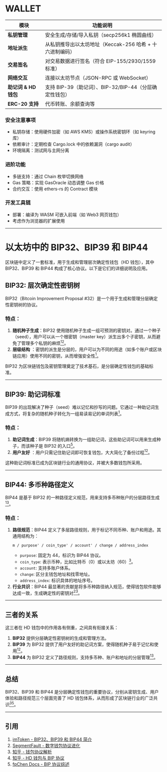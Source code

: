# WALLET

| 模块              | 功能说明                                  |
|-----------------|---------------------------------------|
| **私钥管理**        | 安全生成/存储/导入私钥（secp256k1 椭圆曲线）          |
| **地址派生**        | 从私钥推导出以太坊地址（Keccak-256 哈希 + 十六进制编码）   |
| **交易签名**        | 对交易数据进行签名（符合 EIP-155/2930/1559 标准）    |
| **网络交互**        | 连接以太坊节点（JSON-RPC 或 WebSocket）         |
| **助记词 & HD 钱包** | 支持 BIP-39（助记词）、BIP-32/BIP-44（分层确定性钱包） |
| **ERC-20 支持**   | 代币转账、余额查询等                            |

### 安全注意事项

+ 私钥存储：使用硬件加密（如 AWS KMS）或操作系统密钥环（如 keyring 库）
+ 依赖审计：定期检查 Cargo.lock 中的依赖漏洞（cargo audit）
+ 环境隔离：测试网与主网分离

### 进阶功能

+ 多链支持：通过 Chain 枚举切换网络
+ Gas 策略：实现 GasOracle 动态调整 Gas 价格
+ 合约交互：使用 ethers-rs 的 Contract 模块

### 开发工具链

+ 部署：编译为 WASM 可嵌入前端（如 Web3 网页钱包）
+ 考虑作为浏览器的扩展使用

---

# 以太坊中的 BIP32、BIP39 和 BIP44

区块链中定义了一套标准，用于生成和管理层次确定性钱包（HD 钱包），其中 BIP32、BIP39 和 BIP44 构成了核心协议。以下是它们的详细说明及应用。

## BIP32: 层次确定性密钥树

BIP32（Bitcoin Improvement Proposal #32）是一个用于生成和管理分层确定性密钥树的协议。

### 特点：

1. **随机种子生成**：BIP32 使用随机种子生成一组可预测的密钥对。通过一个种子（seed），用户可以从一个根密钥（master
   key）派生出多个子密钥，从而避免了管理多个私钥的麻烦[<sup data-citation='{&quot;url&quot;:&quot;https://imtoken.fans/t/topic/390&quot;,&quot;title&quot;:&quot;如何理解钱包涉及的 BIP32、BIP44、BIP39 - 中文区 - imToken Fans&quot;,&quot;content&quot;:&quot;一句话概括下 BIP44 就是：给 BIP32 的分层路径定义规范。 什么是 BIP39？ BIP32 能够让我们保存一个随机数种子，而不是一堆密钥。但是对于大部分用户来讲，还是非常不友好，这就促使了 BIP39 的出现。它使用助记词的方式生成种子，这种情况下用户只要记住助记词，就可以创造出随机种子作为 BIP32 的&quot;}'>1</sup>](https://imtoken.fans/t/topic/390)[<sup data-citation='{&quot;url&quot;:&quot;https://segmentfault.com/a/1190000017103354&quot;,&quot;title&quot;:&quot;HP钱包概念及底层原理 (BIP32，BIP39，BIP44） - 区块链探索者 - SegmentFault 思否&quot;,&quot;content&quot;:&quot;概念是由BIP32（Bitcoin Improvement Proposals）提出，BIP39解决seed难以抄写记忆问题，BIP44规范各个币种路径规范达成业界共识。 至此修成正果成为分层钱包的集大成者。&quot;}'>2</sup>](https://segmentfault.com/a/1190000017103354)。
2. **层级结构**
   ：密钥的派生是分层的，用户可以为不同的用途（如多个账户或区块链应用）使用不同的密钥，从而增强安全性[<sup data-citation='{&quot;url&quot;:&quot;https://imtoken.fans/t/topic/390&quot;,&quot;title&quot;:&quot;如何理解钱包涉及的 BIP32、BIP44、BIP39 - 中文区 - imToken Fans&quot;,&quot;content&quot;:&quot;一句话概括下 BIP44 就是：给 BIP32 的分层路径定义规范。 什么是 BIP39？ BIP32 能够让我们保存一个随机数种子，而不是一堆密钥。但是对于大部分用户来讲，还是非常不友好，这就促使了 BIP39 的出现。它使用助记词的方式生成种子，这种情况下用户只要记住助记词，就可以创造出随机种子作为 BIP32 的&quot;}'>1</sup>](https://imtoken.fans/t/topic/390)。

BIP32 为区块链钱包及密钥管理奠定了技术基石，是分层确定性钱包的基础标准。

---

## BIP39: 助记词标准

BIP39
的出现解决了种子（seed）难以记忆和抄写的问题。它通过一种助记词生成方式，将复杂的随机种子转化为一组易读易记的单词列表[<sup data-citation='{&quot;url&quot;:&quot;https://imtoken.fans/t/topic/390&quot;,&quot;title&quot;:&quot;如何理解钱包涉及的 BIP32、BIP44、BIP39 - 中文区 - imToken Fans&quot;,&quot;content&quot;:&quot;一句话概括下 BIP44 就是：给 BIP32 的分层路径定义规范。 什么是 BIP39？ BIP32 能够让我们保存一个随机数种子，而不是一堆密钥。但是对于大部分用户来讲，还是非常不友好，这就促使了 BIP39 的出现。它使用助记词的方式生成种子，这种情况下用户只要记住助记词，就可以创造出随机种子作为 BIP32 的&quot;}'>1</sup>](https://imtoken.fans/t/topic/390)。

### 特点：

1. **助记词生成**：BIP39 将随机熵转换为一组助记词，这些助记词可以用来生成种子，而该种子是 BIP32
   的入口[<sup data-citation='{&quot;url&quot;:&quot;https://fpchen.readthedocs.io/zh/latest/note/BlockChain/wallet/BIP39-BIP32-BIP44.html&quot;,&quot;title&quot;:&quot;4. BIP39、BIP44、BIP32 协议 — fpchen note V0.1.0 文档&quot;,&quot;content&quot;:&quot;4. BIP39、BIP44、BIP32 协议 ¶ 4.1. HD 钱包导入流程 ¶ 4.2. BIP39 ¶ 熵每次都可以得到不同的助记词&quot;}'>5</sup>](https://fpchen.readthedocs.io/zh/latest/note/BlockChain/wallet/BIP39-BIP32-BIP44.html)。
2. **用户友好**
   ：用户只需记住助记词即可恢复钱包，大大简化了备份过程[<sup data-citation='{&quot;url&quot;:&quot;https://imtoken.fans/t/topic/390&quot;,&quot;title&quot;:&quot;如何理解钱包涉及的 BIP32、BIP44、BIP39 - 中文区 - imToken Fans&quot;,&quot;content&quot;:&quot;一句话概括下 BIP44 就是：给 BIP32 的分层路径定义规范。 什么是 BIP39？ BIP32 能够让我们保存一个随机数种子，而不是一堆密钥。但是对于大部分用户来讲，还是非常不友好，这就促使了 BIP39 的出现。它使用助记词的方式生成种子，这种情况下用户只要记住助记词，就可以创造出随机种子作为 BIP32 的&quot;}'>1</sup>](https://imtoken.fans/t/topic/390)[<sup data-citation='{&quot;url&quot;:&quot;https://segmentfault.com/a/1190000017103354&quot;,&quot;title&quot;:&quot;HP钱包概念及底层原理 (BIP32，BIP39，BIP44） - 区块链探索者 - SegmentFault 思否&quot;,&quot;content&quot;:&quot;概念是由BIP32（Bitcoin Improvement Proposals）提出，BIP39解决seed难以抄写记忆问题，BIP44规范各个币种路径规范达成业界共识。 至此修成正果成为分层钱包的集大成者。&quot;}'>2</sup>](https://segmentfault.com/a/1190000017103354)。

这种助记词标准已成为区块链行业的通用协议，并被大多数钱包所采用。

---

## BIP44: 多币种路径定义

BIP44 是基于 BIP32
的一种路径定义规范，用来支持多币种账户的分层路径生成[<sup data-citation='{&quot;url&quot;:&quot;https://imtoken.fans/t/topic/390&quot;,&quot;title&quot;:&quot;如何理解钱包涉及的 BIP32、BIP44、BIP39 - 中文区 - imToken Fans&quot;,&quot;content&quot;:&quot;一句话概括下 BIP44 就是：给 BIP32 的分层路径定义规范。 什么是 BIP39？ BIP32 能够让我们保存一个随机数种子，而不是一堆密钥。但是对于大部分用户来讲，还是非常不友好，这就促使了 BIP39 的出现。它使用助记词的方式生成种子，这种情况下用户只要记住助记词，就可以创造出随机种子作为 BIP32 的&quot;}'>1</sup>](https://imtoken.fans/t/topic/390)[<sup data-citation='{&quot;url&quot;:&quot;https://zhuanlan.zhihu.com/p/293110448&quot;,&quot;title&quot;:&quot;数字钱包 HD Wallet（BIP32密钥派生） - 知乎&quot;,&quot;content&quot;:&quot;BIP43和BIP44统一了钱包软件对分层路径和数字编号的理解和使用，使得了用户用相同的助记词在同一区块链中能够确定性地生成相同的一组密钥。 BIP39、BIP43、BIP44都是兼容BIP32的协议，后来还被比特币以外的区块链所借鉴，形成了区块链行业的共识。&quot;}'>3</sup>](https://zhuanlan.zhihu.com/p/293110448)。

### 特点：

1. **路径规范**：BIP44 定义了多层路径规则，用于标记不同币种、账户和用途。其通用结构为：
    ```
    m / purpose' / coin_type' / account' / change / address_index
    ```
    - `purpose`: 固定为 44，标识为 BIP44 协议。
    - `coin_type`:
      表示币种，比如比特币（0）或以太坊（60）[<sup data-citation='{&quot;url&quot;:&quot;https://zhuanlan.zhihu.com/p/293110448&quot;,&quot;title&quot;:&quot;数字钱包 HD Wallet（BIP32密钥派生） - 知乎&quot;,&quot;content&quot;:&quot;BIP43和BIP44统一了钱包软件对分层路径和数字编号的理解和使用，使得了用户用相同的助记词在同一区块链中能够确定性地生成相同的一组密钥。 BIP39、BIP43、BIP44都是兼容BIP32的协议，后来还被比特币以外的区块链所借鉴，形成了区块链行业的共识。&quot;}'>3</sup>](https://zhuanlan.zhihu.com/p/293110448)。
    - `account`: 支持多账户体系。
    - `change`: 区分主钱包地址和找零地址。
    - `address_index`: 标识具体的地址序号。
2. **行业共识**：BIP44
   最显著的贡献是将多币种路径纳入规范，使得钱包软件能够达成一致，生成确定性的密钥对[<sup data-citation='{&quot;url&quot;:&quot;https://segmentfault.com/a/1190000017103354&quot;,&quot;title&quot;:&quot;HP钱包概念及底层原理 (BIP32，BIP39，BIP44） - 区块链探索者 - SegmentFault 思否&quot;,&quot;content&quot;:&quot;概念是由BIP32（Bitcoin Improvement Proposals）提出，BIP39解决seed难以抄写记忆问题，BIP44规范各个币种路径规范达成业界共识。 至此修成正果成为分层钱包的集大成者。&quot;}'>2</sup>](https://segmentfault.com/a/1190000017103354)[<sup data-citation='{&quot;url&quot;:&quot;https://zhuanlan.zhihu.com/p/293110448&quot;,&quot;title&quot;:&quot;数字钱包 HD Wallet（BIP32密钥派生） - 知乎&quot;,&quot;content&quot;:&quot;BIP43和BIP44统一了钱包软件对分层路径和数字编号的理解和使用，使得了用户用相同的助记词在同一区块链中能够确定性地生成相同的一组密钥。 BIP39、BIP43、BIP44都是兼容BIP32的协议，后来还被比特币以外的区块链所借鉴，形成了区块链行业的共识。&quot;}'>3</sup>](https://zhuanlan.zhihu.com/p/293110448)。

---

## 三者的关系

这三者在 HD 钱包中的作用各有侧重，之间具有衔接关系：

1. **BIP32** 提供分层确定性密钥树的生成和管理方法。
2. **BIP39** 为 BIP32
   提供了用户友好的助记词方案，使得随机种子易于记忆和使用[<sup data-citation='{&quot;url&quot;:&quot;https://imtoken.fans/t/topic/390&quot;,&quot;title&quot;:&quot;如何理解钱包涉及的 BIP32、BIP44、BIP39 - 中文区 - imToken Fans&quot;,&quot;content&quot;:&quot;一句话概括下 BIP44 就是：给 BIP32 的分层路径定义规范。 什么是 BIP39？ BIP32 能够让我们保存一个随机数种子，而不是一堆密钥。但是对于大部分用户来讲，还是非常不友好，这就促使了 BIP39 的出现。它使用助记词的方式生成种子，这种情况下用户只要记住助记词，就可以创造出随机种子作为 BIP32 的&quot;}'>1</sup>](https://imtoken.fans/t/topic/390)[<sup data-citation='{&quot;url&quot;:&quot;https://segmentfault.com/a/1190000017103354&quot;,&quot;title&quot;:&quot;HP钱包概念及底层原理 (BIP32，BIP39，BIP44） - 区块链探索者 - SegmentFault 思否&quot;,&quot;content&quot;:&quot;概念是由BIP32（Bitcoin Improvement Proposals）提出，BIP39解决seed难以抄写记忆问题，BIP44规范各个币种路径规范达成业界共识。 至此修成正果成为分层钱包的集大成者。&quot;}'>2</sup>](https://segmentfault.com/a/1190000017103354)。
3. **BIP44** 为 BIP32
   定义了路径规则，支持多币种、账户和地址的分层管理[<sup data-citation='{&quot;url&quot;:&quot;https://imtoken.fans/t/topic/390&quot;,&quot;title&quot;:&quot;如何理解钱包涉及的 BIP32、BIP44、BIP39 - 中文区 - imToken Fans&quot;,&quot;content&quot;:&quot;一句话概括下 BIP44 就是：给 BIP32 的分层路径定义规范。 什么是 BIP39？ BIP32 能够让我们保存一个随机数种子，而不是一堆密钥。但是对于大部分用户来讲，还是非常不友好，这就促使了 BIP39 的出现。它使用助记词的方式生成种子，这种情况下用户只要记住助记词，就可以创造出随机种子作为 BIP32 的&quot;}'>1</sup>](https://imtoken.fans/t/topic/390)[<sup data-citation='{&quot;url&quot;:&quot;https://zhuanlan.zhihu.com/p/293110448&quot;,&quot;title&quot;:&quot;数字钱包 HD Wallet（BIP32密钥派生） - 知乎&quot;,&quot;content&quot;:&quot;BIP43和BIP44统一了钱包软件对分层路径和数字编号的理解和使用，使得了用户用相同的助记词在同一区块链中能够确定性地生成相同的一组密钥。 BIP39、BIP43、BIP44都是兼容BIP32的协议，后来还被比特币以外的区块链所借鉴，形成了区块链行业的共识。&quot;}'>3</sup>](https://zhuanlan.zhihu.com/p/293110448)。

---

## 总结

BIP32、BIP39 和 BIP44 是分层确定性钱包的重要协议，分别从密钥生成、用户体验和路径规范三个层面完善了 HD
钱包体系，从而形成了区块链行业的广泛共识[<sup data-citation='{&quot;url&quot;:&quot;https://zhuanlan.zhihu.com/p/293110448&quot;,&quot;title&quot;:&quot;数字钱包 HD Wallet（BIP32密钥派生） - 知乎&quot;,&quot;content&quot;:&quot;BIP43和BIP44统一了钱包软件对分层路径和数字编号的理解和使用，使得了用户用相同的助记词在同一区块链中能够确定性地生成相同的一组密钥。 BIP39、BIP43、BIP44都是兼容BIP32的协议，后来还被比特币以外的区块链所借鉴，形成了区块链行业的共识。&quot;}'>3</sup>](https://zhuanlan.zhihu.com/p/293110448)[<sup data-citation='{&quot;url&quot;:&quot;https://fpchen.readthedocs.io/zh/latest/note/BlockChain/wallet/BIP39-BIP32-BIP44.html&quot;,&quot;title&quot;:&quot;4. BIP39、BIP44、BIP32 协议 — fpchen note V0.1.0 文档&quot;,&quot;content&quot;:&quot;4. BIP39、BIP44、BIP32 协议 ¶ 4.1. HD 钱包导入流程 ¶ 4.2. BIP39 ¶ 熵每次都可以得到不同的助记词&quot;}'>5</sup>](https://fpchen.readthedocs.io/zh/latest/note/BlockChain/wallet/BIP39-BIP32-BIP44.html)。

---

## 引用

1. [imToken - BIP32、BIP39 和 BIP44 简介](https://imtoken.fans/t/topic/390)
2. [SegmentFault - 数字钱包协议进化](https://segmentfault.com/a/1190000017103354)
3. [知乎 - 钱包协议解析](https://zhuanlan.zhihu.com/p/293110448)
4. [知乎 - HD 钱包与 BIP 协议](https://zhuanlan.zhihu.com/p/297118107)
5. [fpChen Docs - BIP 协议综述](https://fpchen.readthedocs.io/zh/latest/note/BlockChain/wallet/BIP39-BIP32-BIP44.html)

